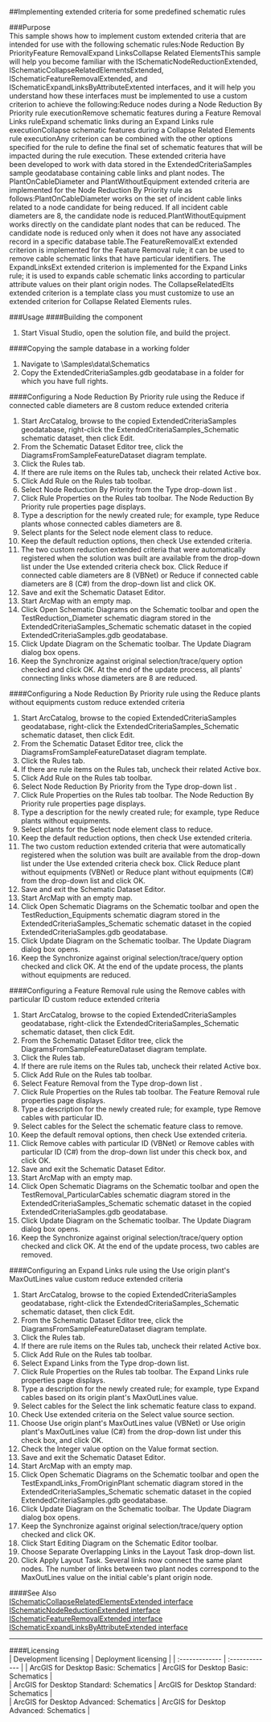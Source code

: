 ##Implementing extended criteria for some predefined schematic rules

###Purpose  
This sample shows how to implement custom extended criteria that are intended for use with the following schematic rules:Node Reduction By PriorityFeature RemovalExpand LinksCollapse Related ElementsThis sample will help you become familiar with the ISchematicNodeReductionExtended, ISchematicCollapseRelatedElementsExtended, ISchematicFeatureRemovalExtended, and ISchematicExpandLinksByAttributeExtented interfaces, and it will help you understand how these interfaces must be implemented to use a custom criterion to achieve the following:Reduce nodes during a Node Reduction By Priority rule executionRemove schematic features during a Feature Removal Links ruleExpand schematic links during an Expand Links rule executionCollapse schematic features during a Collapse Related Elements rule executionAny criterion can be combined with the other options specified for the rule to define the final set of schematic features that will be impacted during the rule execution. These extended criteria have been developed to work with data stored in the ExtendedCriteriaSamples sample geodatabase containing cable links and plant nodes. The PlantOnCableDiameter and PlantWithoutEquipment extended criteria are implemented for the Node Reduction By Priority rule as follows:PlantOnCableDiameter works on the set of incident cable links related to a node candidate for being reduced. If all incident cable diameters are 8, the candidate node is reduced.PlantWithoutEquipment works directly on the candidate plant nodes that can be reduced. The candidate node is reduced only when it does not have any associated record in a specific database table.The FeatureRemovalExt extended criterion is implemented for the Feature Removal rule; it can be used to remove cable schematic links that have particular identifiers. The ExpandLinksExt extended criterion is implemented for the Expand Links rule; it is used to expands cable schematic links according to particular attribute values on their plant origin nodes. The CollapseRelatedElts extended criterion is a template class you must customize to use an extended criterion for Collapse Related Elements rules.   


###Usage
####Building the component  
1. Start Visual Studio, open the solution file, and build the project.  

####Copying the sample database in a working folder  
1. Navigate to <ArcGIS DeveloperKit install location>\Samples\data\Schematics  
1. Copy the ExtendedCriteriaSamples.gdb geodatabase in a folder for which you have full rights.  

####Configuring a Node Reduction By Priority rule using the Reduce if connected cable diameters are 8 custom reduce extended criteria  
1. Start ArcCatalog, browse to the copied ExtendedCriteriaSamples geodatabase, right-click the ExtendedCriteriaSamples_Schematic schematic dataset, then click Edit.  
1. From the Schematic Dataset Editor tree, click the DiagramsFromSampleFeatureDataset diagram template.  
1. Click the Rules tab.  
1. If there are rule items on the Rules tab, uncheck their related Active box.  
1. Click Add Rule on the Rules tab toolbar.  
1. Select Node Reduction By Priority from the Type drop-down list .  
1. Click Rule Properties on the Rules tab toolbar. The Node Reduction By Priority rule properties page displays.  
1. Type a description for the newly created rule; for example, type Reduce plants whose connected cables diameters are 8.  
1. Select plants for the Select node element class to reduce.  
1. Keep the default reduction options, then check Use extended criteria.  
1. The two custom reduction extended criteria that were automatically registered when the solution was built are available from the drop-down list under the Use extended criteria check box. Click Reduce if connected cable diameters are 8 (VBNet) or Reduce if connected cable diameters are 8 (C#) from the drop-down list and click OK.  
1. Save and exit the Schematic Dataset Editor.  
1. Start ArcMap with an empty map.  
1. Click Open Schematic Diagrams on the Schematic toolbar and open the TestReduction_Diameter schematic diagram stored in the ExtendedCriteriaSamples_Schematic schematic dataset in the copied ExtendedCriteriaSamples.gdb geodatabase.  
1. Click Update Diagram on the Schematic toolbar. The Update Diagram dialog box opens.   
1. Keep the Synchronize against original selection/trace/query option checked and click OK. At the end of the update process, all plants' connecting links whose diameters are 8 are reduced.  

####Configuring a Node Reduction By Priority rule using the Reduce plants without equipments custom reduce extended criteria  
1. Start ArcCatalog, browse to the copied ExtendedCriteriaSamples geodatabase, right-click the ExtendedCriteriaSamples_Schematic schematic dataset, then click Edit.  
1. From the Schematic Dataset Editor tree, click the DiagramsFromSampleFeatureDataset diagram template.  
1. Click the Rules tab.  
1. If there are rule items on the Rules tab, uncheck their related Active box.  
1. Click Add Rule on the Rules tab toolbar.  
1. Select Node Reduction By Priority from the Type drop-down list .  
1. Click Rule Properties on the Rules tab toolbar. The Node Reduction By Priority rule properties page displays.  
1. Type a description for the newly created rule; for example, type Reduce plants without equipments.  
1. Select plants for the Select node element class to reduce.  
1. Keep the default reduction options, then check Use extended criteria.  
1. The two custom reduction extended criteria that were automatically registered when the solution was built are available from the drop-down list under the Use extended criteria check box. Click Reduce plant without equipments (VBNet) or Reduce plant without equipments (C#) from the drop-down list and click OK.  
1. Save and exit the Schematic Dataset Editor.  
1. Start ArcMap with an empty map.  
1. Click Open Schematic Diagrams on the Schematic toolbar and open the TestReduction_Equipments schematic diagram stored in the ExtendedCriteriaSamples_Schematic schematic dataset in the copied ExtendedCriteriaSamples.gdb geodatabase.  
1. Click Update Diagram on the Schematic toolbar. The Update Diagram dialog box opens.   
1. Keep the Synchronize against original selection/trace/query option checked and click OK. At the end of the update process, the plants without equipments are reduced.  

####Configuring a Feature Removal rule using the Remove cables with particular ID custom reduce extended criteria  
1. Start ArcCatalog, browse to the copied ExtendedCriteriaSamples geodatabase, right-click the ExtendedCriteriaSamples_Schematic schematic dataset, then click Edit.  
1. From the Schematic Dataset Editor tree, click the DiagramsFromSampleFeatureDataset diagram template.  
1. Click the Rules tab.  
1. If there are rule items on the Rules tab, uncheck their related Active box.  
1. Click Add Rule on the Rules tab toolbar.  
1. Select Feature Removal from the Type drop-down list .  
1. Click Rule Properties on the Rules tab toolbar. The Feature Removal rule properties page displays.  
1. Type a description for the newly created rule; for example, type Remove cables with particular ID.  
1. Select cables for the Select the schematic feature class to remove.  
1. Keep the default removal options, then check Use extended criteria.  
1. Click Remove cables with particular ID (VBNet) or Remove cables with particular ID (C#) from the drop-down list under this check box, and click OK.  
1. Save and exit the Schematic Dataset Editor.  
1. Start ArcMap with an empty map.  
1. Click Open Schematic Diagrams on the Schematic toolbar and open the TestRemoval_ParticularCables schematic diagram stored in the ExtendedCriteriaSamples_Schematic schematic dataset in the copied ExtendedCriteriaSamples.gdb geodatabase.  
1. Click Update Diagram on the Schematic toolbar. The Update Diagram dialog box opens.   
1. Keep the Synchronize against original selection/trace/query option checked and click OK. At the end of the update process, two cables are removed.  

####Configuring an Expand Links rule using the Use origin plant's MaxOutLines value custom reduce extended criteria  
1. Start ArcCatalog, browse to the copied ExtendedCriteriaSamples geodatabase, right-click the ExtendedCriteriaSamples_Schematic schematic dataset, then click Edit.  
1. From the Schematic Dataset Editor tree, click the DiagramsFromSampleFeatureDataset diagram template.  
1. Click the Rules tab.  
1. If there are rule items on the Rules tab, uncheck their related Active box.  
1. Click Add Rule on the Rules tab toolbar.  
1. Select Expand Links from the Type drop-down list.  
1. Click Rule Properties on the Rules tab toolbar. The Expand Links rule properties page displays.  
1. Type a description for the newly created rule; for example, type Expand cables based on its origin plant's MaxOutLines value.  
1. Select cables for the Select the link schematic feature class to expand.  
1. Check Use extended criteria on the Select value source section.  
1. Choose Use origin plant's MaxOutLines value (VBNet) or Use origin plant's MaxOutLines value (C#) from the drop-down list under this check box, and click OK.  
1. Check the Integer value option on the Value format section.  
1. Save and exit the Schematic Dataset Editor.  
1. Start ArcMap with an empty map.  
1. Click Open Schematic Diagrams on the Schematic toolbar and open the TestExpandLinks_FromOriginPlant schematic diagram stored in the ExtendedCriteriaSamples_Schematic schematic dataset in the copied ExtendedCriteriaSamples.gdb geodatabase.  
1. Click Update Diagram on the Schematic toolbar. The Update Diagram dialog box opens.   
1. Keep the Synchronize against original selection/trace/query option checked and click OK.  
1. Click Start Editing Diagram on the Schematic Editor toolbar.  
1. Choose Separate Overlapping Links in the Layout Task drop-down list.  
1. Click Apply Layout Task. Several links now connect the same plant nodes. The number of links between two plant nodes correspond to the MaxOutLines value on the initial cable's plant origin node.  







####See Also  
[ISchematicCollapseRelatedElementsExtended interface](http://desktopdev.arcgis.com/search/?q=ISchematicCollapseRelatedElementsExtended%20interface&p=0&language=en&product=arcobjects-sdk-dotnet&version=&n=15&collection=help)  
[ISchematicNodeReductionExtended interface](http://desktopdev.arcgis.com/search/?q=ISchematicNodeReductionExtended%20interface&p=0&language=en&product=arcobjects-sdk-dotnet&version=&n=15&collection=help)  
[ISchematicFeatureRemovalExtended interface](http://desktopdev.arcgis.com/search/?q=ISchematicFeatureRemovalExtended%20interface&p=0&language=en&product=arcobjects-sdk-dotnet&version=&n=15&collection=help)  
[ISchematicExpandLinksByAttributeExtended interface](http://desktopdev.arcgis.com/search/?q=ISchematicExpandLinksByAttributeExtended%20interface&p=0&language=en&product=arcobjects-sdk-dotnet&version=&n=15&collection=help)  


---------------------------------

####Licensing  
| Development licensing | Deployment licensing | 
| :------------- | :------------- | 
| ArcGIS for Desktop Basic: Schematics | ArcGIS for Desktop Basic: Schematics |  
| ArcGIS for Desktop Standard: Schematics | ArcGIS for Desktop Standard: Schematics |  
| ArcGIS for Desktop Advanced: Schematics | ArcGIS for Desktop Advanced: Schematics |  


